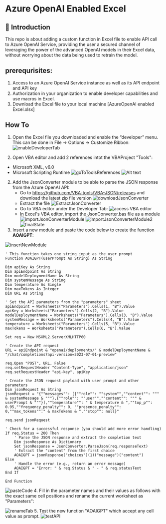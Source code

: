 # Azure OpenAI Enabled Excel

## :loudspeaker: Introduction
This repo is about adding a custom function in Excel file to enable API call to Azure OpenAI Service, providing the user a secured channel of leveraging the power of the advanced OpenAI models in their Excel data, without worrying about the data being used to retrain the model. 

## prerequrisites:
1. Access to an Azure OpenAI Service instance as well as its API endpoint and API key
2. Authorization in your organization to enable developer capabilities and use macros in Excel.
3. Download the Excel file to your local machine [AzureOpenAI enabled Excel.xlsx]

## How To

1. Open the Excel file you downloaded and enable the “developer” menu. This can be done in File → Options → Customize Ribbon:
![enableDeveloperTab](images/enableDeveloperTab.png)

2. Open VBA editor and add 2 references intot the VBAProject "Tools":

- Microsoft XML, v6.0
- Microsoft Scripting Runtime
![goToToolsReferences](images/addToolReference1.png)
![Alt text](images/addToolReference2.png)
2. Add the JsonConverter module to be able to parse the JSON response from the Azure OpenAI API:
   - Go to https://github.com/VBA-tools/VBA-JSON/releases and download the latest zip file version
   ![downloadJsonConverter](images/downloadJsonConverterZipFile.png)
   - Extract the file
   ![ExtractJsonConverter](images/locateJsonConverterZipFile.png)
   - Go to VBA editor under the Developer Tab:
   ![access VBA editor](images/accessVBAeditor.png)
   - In Excel's VBA editor, import the JsonConverter.bas file as a module
   ![importJsonConverterModule](images/importJsonConverterModule.png)
   ![importJsonConverterModule2](images/importJsonConverterModule2.png)
   ![finalState](images/finalStateOfImportedJsonConverterModule.png)
3. Insert a new module and paste the code below to create the function **AOAIGPT**:

![insertNewModule](images/insertNewModuleForCustomFunction.png)

```VBA
' This function takes one string input as the user prompt
Function AOAIGPT(userPrompt As String) As String

Dim apiKey As String
Dim apiEndpoint As String
Dim modelDeploymentName As String
Dim systemMessage As String
Dim temperature As Single
Dim maxTokens As Integer
Dim URL As String

' Set the API parameters from the "parameters" sheet
apiEndpoint = Worksheets("Parameters").Cells(1, "B").Value
apiKey = Worksheets("Parameters").Cells(2, "B").Value
modelDeploymentName = Worksheets("Parameters").Cells(3, "B").Value
systemMessage = Worksheets("Parameters").Cells(4, "B").Value
temperature = Worksheets("Parameters").Cells(5, "B").Value
maxTokens = Worksheets("Parameters").Cells(6, "B").Value

Set req = New MSXML2.ServerXMLHTTP60

' Create the API request
URL = apiEndpoint & "openai/deployments/" & modelDeploymentName & "/chat/completions?api-version=2023-07-01-preview"

req.Open "POST", URL, False
req.setRequestHeader "Content-Type", "application/json"
req.setRequestHeader "api-key", apiKey
    
' Create the JSON request payload with user prompt and other parameters
Dim jsonRequest As String
jsonRequest = "{""messages"": [{""role"": ""system"",""content"": """ & systemMessage & """},{""role"": ""user"",""content"": """ & userPrompt & """}],""temperature"": " & temperature & ",""top_p"": 0.95,""frequency_penalty"": 0, ""presence_penalty"": 0,""max_tokens"":" & maxTokens & ",""stop"": null}"

req.send jsonRequest

' Check for a successful response (you should add more error handling)
If req.Status = 200 Then
    ' Parse the JSON response and extract the completion text
    Dim jsonResponse As Dictionary
    Set jsonResponse = JsonConverter.ParseJson(req.responseText)
    ' Extract the "content" from the first choice
    AOAIGPT = jsonResponse("choices")(1)("message")("content")
Else
    ' Handle the error (e.g., return an error message)
    AOAIGPT = "Error: " & req.Status & " - " & req.statusText
End If

End Function
```
![pasteCode](images/pasteCodeOfFunctionDefinition.png)
4. Fill in the parameter names and their values as follows with the exact same cell positions and rename the current worksheet as "Parameters":

![renameTab](images/renameCurrentSheet.png)
5. Test the new function "AOAIGPT" which accept any cell value as prompt. 
![testAPI](images/testAPICall.png)



